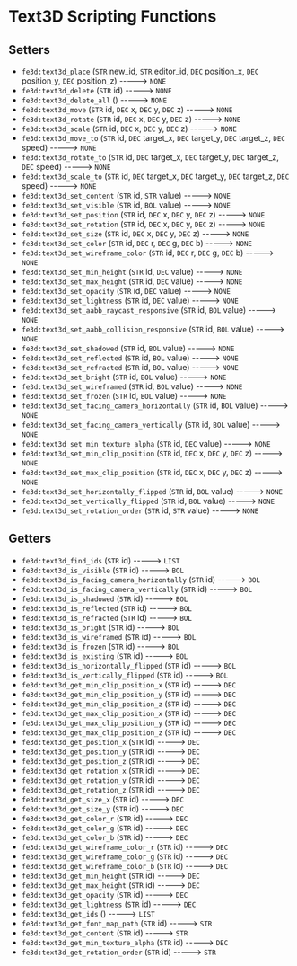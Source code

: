 # Text3D Scripting Functions

## Setters

- `fe3d:text3d_place` (`STR` new_id, `STR` editor_id, `DEC` position_x, `DEC` position_y, `DEC` position_z) -----> `NONE`
- `fe3d:text3d_delete` (`STR` id) -----> `NONE`
- `fe3d:text3d_delete_all` () -----> `NONE`
- `fe3d:text3d_move` (`STR` id, `DEC` x, `DEC` y, `DEC` z) -----> `NONE`
- `fe3d:text3d_rotate` (`STR` id, `DEC` x, `DEC` y, `DEC` z) -----> `NONE`
- `fe3d:text3d_scale` (`STR` id, `DEC` x, `DEC` y, `DEC` z) -----> `NONE`
- `fe3d:text3d_move_to` (`STR` id, `DEC` target_x, `DEC` target_y, `DEC` target_z, `DEC` speed) -----> `NONE`
- `fe3d:text3d_rotate_to` (`STR` id, `DEC` target_x, `DEC` target_y, `DEC` target_z, `DEC` speed) -----> `NONE`
- `fe3d:text3d_scale_to` (`STR` id, `DEC` target_x, `DEC` target_y, `DEC` target_z, `DEC` speed) -----> `NONE`
- `fe3d:text3d_set_content` (`STR` id, `STR` value) -----> `NONE`
- `fe3d:text3d_set_visible` (`STR` id, `BOL` value) -----> `NONE`
- `fe3d:text3d_set_position` (`STR` id, `DEC` x, `DEC` y, `DEC` z) -----> `NONE`
- `fe3d:text3d_set_rotation` (`STR` id, `DEC` x, `DEC` y, `DEC` z) -----> `NONE`
- `fe3d:text3d_set_size` (`STR` id, `DEC` x, `DEC` y, `DEC` z) -----> `NONE`
- `fe3d:text3d_set_color` (`STR` id, `DEC` r, `DEC` g, `DEC` b) -----> `NONE`
- `fe3d:text3d_set_wireframe_color` (`STR` id, `DEC` r, `DEC` g, `DEC` b) -----> `NONE`
- `fe3d:text3d_set_min_height` (`STR` id, `DEC` value) -----> `NONE`
- `fe3d:text3d_set_max_height` (`STR` id, `DEC` value) -----> `NONE`
- `fe3d:text3d_set_opacity` (`STR` id, `DEC` value) -----> `NONE`
- `fe3d:text3d_set_lightness` (`STR` id, `DEC` value) -----> `NONE`
- `fe3d:text3d_set_aabb_raycast_responsive` (`STR` id, `BOL` value) -----> `NONE`
- `fe3d:text3d_set_aabb_collision_responsive` (`STR` id, `BOL` value) -----> `NONE`
- `fe3d:text3d_set_shadowed` (`STR` id, `BOL` value) -----> `NONE`
- `fe3d:text3d_set_reflected` (`STR` id, `BOL` value) -----> `NONE`
- `fe3d:text3d_set_refracted` (`STR` id, `BOL` value) -----> `NONE`
- `fe3d:text3d_set_bright` (`STR` id, `BOL` value) -----> `NONE`
- `fe3d:text3d_set_wireframed` (`STR` id, `BOL` value) -----> `NONE`
- `fe3d:text3d_set_frozen` (`STR` id, `BOL` value) -----> `NONE`
- `fe3d:text3d_set_facing_camera_horizontally` (`STR` id, `BOL` value) -----> `NONE`
- `fe3d:text3d_set_facing_camera_vertically` (`STR` id, `BOL` value) -----> `NONE`
- `fe3d:text3d_set_min_texture_alpha` (`STR` id, `DEC` value) -----> `NONE`
- `fe3d:text3d_set_min_clip_position` (`STR` id, `DEC` x, `DEC` y, `DEC` z) -----> `NONE`
- `fe3d:text3d_set_max_clip_position` (`STR` id, `DEC` x, `DEC` y, `DEC` z) -----> `NONE`
- `fe3d:text3d_set_horizontally_flipped` (`STR` id, `BOL` value) -----> `NONE`
- `fe3d:text3d_set_vertically_flipped` (`STR` id, `BOL` value) -----> `NONE`
- `fe3d:text3d_set_rotation_order` (`STR` id, `STR` value) -----> `NONE`

## Getters

- `fe3d:text3d_find_ids` (`STR` id) -----> `LIST`
- `fe3d:text3d_is_visible` (`STR` id) -----> `BOL`
- `fe3d:text3d_is_facing_camera_horizontally` (`STR` id) -----> `BOL`
- `fe3d:text3d_is_facing_camera_vertically` (`STR` id) -----> `BOL`
- `fe3d:text3d_is_shadowed` (`STR` id) -----> `BOL`
- `fe3d:text3d_is_reflected` (`STR` id) -----> `BOL`
- `fe3d:text3d_is_refracted` (`STR` id) -----> `BOL`
- `fe3d:text3d_is_bright` (`STR` id) -----> `BOL`
- `fe3d:text3d_is_wireframed` (`STR` id) -----> `BOL`
- `fe3d:text3d_is_frozen` (`STR` id) -----> `BOL`
- `fe3d:text3d_is_existing` (`STR` id) -----> `BOL`
- `fe3d:text3d_is_horizontally_flipped` (`STR` id) -----> `BOL`
- `fe3d:text3d_is_vertically_flipped` (`STR` id) -----> `BOL`
- `fe3d:text3d_get_min_clip_position_x` (`STR` id) -----> `DEC`
- `fe3d:text3d_get_min_clip_position_y` (`STR` id) -----> `DEC`
- `fe3d:text3d_get_min_clip_position_z` (`STR` id) -----> `DEC`
- `fe3d:text3d_get_max_clip_position_x` (`STR` id) -----> `DEC`
- `fe3d:text3d_get_max_clip_position_y` (`STR` id) -----> `DEC`
- `fe3d:text3d_get_max_clip_position_z` (`STR` id) -----> `DEC`
- `fe3d:text3d_get_position_x` (`STR` id) -----> `DEC`
- `fe3d:text3d_get_position_y` (`STR` id) -----> `DEC`
- `fe3d:text3d_get_position_z` (`STR` id) -----> `DEC`
- `fe3d:text3d_get_rotation_x` (`STR` id) -----> `DEC`
- `fe3d:text3d_get_rotation_y` (`STR` id) -----> `DEC`
- `fe3d:text3d_get_rotation_z` (`STR` id) -----> `DEC`
- `fe3d:text3d_get_size_x` (`STR` id) -----> `DEC`
- `fe3d:text3d_get_size_y` (`STR` id) -----> `DEC`
- `fe3d:text3d_get_color_r` (`STR` id) -----> `DEC`
- `fe3d:text3d_get_color_g` (`STR` id) -----> `DEC`
- `fe3d:text3d_get_color_b` (`STR` id) -----> `DEC`
- `fe3d:text3d_get_wireframe_color_r` (`STR` id) -----> `DEC`
- `fe3d:text3d_get_wireframe_color_g` (`STR` id) -----> `DEC`
- `fe3d:text3d_get_wireframe_color_b` (`STR` id) -----> `DEC`
- `fe3d:text3d_get_min_height` (`STR` id) -----> `DEC`
- `fe3d:text3d_get_max_height` (`STR` id) -----> `DEC`
- `fe3d:text3d_get_opacity` (`STR` id) -----> `DEC`
- `fe3d:text3d_get_lightness` (`STR` id) -----> `DEC`
- `fe3d:text3d_get_ids` () -----> `LIST`
- `fe3d:text3d_get_font_map_path` (`STR` id) -----> `STR`
- `fe3d:text3d_get_content` (`STR` id) -----> `STR`
- `fe3d:text3d_get_min_texture_alpha` (`STR` id) -----> `DEC`
- `fe3d:text3d_get_rotation_order` (`STR` id) -----> `STR`
